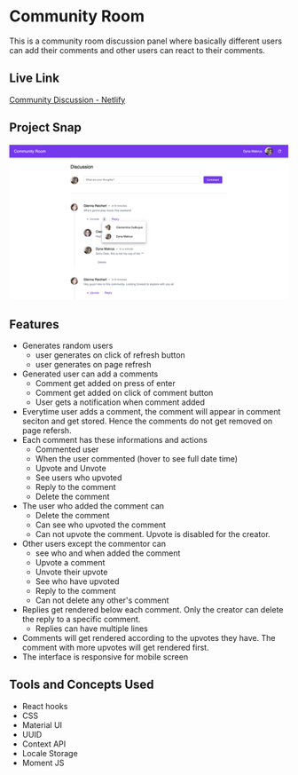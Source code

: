 # Community Room

This is a community room discussion panel where basically different users can add their comments and other users can react to their comments.

## Live Link

[Community Discussion - Netlify](https://community-discussion.netlify.app/)

## Project Snap

![project snap](./project-snapshot/snap.png)

## Features

- Generates random users
  - user generates on click of refresh button
  - user generates on page refresh
- Generated user can add a comments
  - Comment get added on press of enter
  - Comment get added on click of comment button
  - User gets a notification when comment added
- Everytime user adds a comment, the comment will appear in comment seciton and get stored. Hence the comments do not get removed on page refersh.
- Each comment has these informations and actions
  - Commented user
  - When the user commented (hover to see full date time)
  - Upvote and Unvote
  - See users who upvoted
  - Reply to the comment
  - Delete the comment
- The user who added the comment can
  - Delete the comment
  - Can see who upvoted the comment
  - Can not upvote the comment. Upvote is disabled for the creator.
- Other users except the commentor can
  - see who and when added the comment
  - Upvote a comment
  - Unvote their upvote
  - See who have upvoted
  - Reply to the comment
  - Can not delete any other's comment
- Replies get rendered below each comment. Only the creator can delete the reply to a specific comment.
  - Replies can have multiple lines
- Comments will get rendered according to the upvotes they have. The comment with more upvotes will get rendered first.
- The interface is responsive for mobile screen

## Tools and Concepts Used

- React hooks
- CSS
- Material UI
- UUID
- Context API
- Locale Storage
- Moment JS
